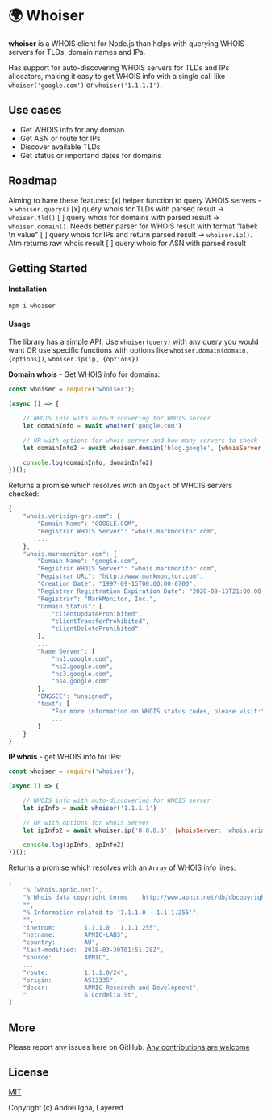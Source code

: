 # 🌍 Whoiser

**whoiser** is a WHOIS client for Node.js than helps with querying WHOIS servers for TLDs, domain names and IPs.

Has support for auto-discovering WHOIS servers for TLDs and IPs allocators, making it easy to get WHOIS info with a single call like `whoiser('google.com')` or `whoiser('1.1.1.1')`.

## Use cases
* Get WHOIS info for any domian
* Get ASN or route for IPs
* Discover available TLDs
* Get status or importand dates for domains

## Roadmap
Aiming to have these features:
[x] helper function to query WHOIS servers -> `whoiser.query()`
[x] query whois for TLDs with parsed result -> `whoiser.tld()`
[ ] query whois for domains with parsed result -> `whoiser.domain()`. Needs better parser for WHOIS result with format "label: \n value"
[ ] query whois for IPs and return parsed result -> `whoiser.ip()`. Atm returns raw whois result
[ ] query whois for ASN with parsed result

## Getting Started

#### Installation

```npm i whoiser```

#### Usage
The library has a simple API.
Use `whoiser(query)` with any query you would want OR use specific functions with options like `whoiser.domain(domain, {options})`, `whoiser.ip(ip, {options})`

**Domain whois** - Get WHOIS info for domains:
```js
const whoiser = require('whoiser');

(async () => {

    // WHOIS info with auto-discovering for WHOIS server
	let domainInfo = await whoiser('google.com')

	// OR with options for whois server and how many servers to check
	let domainInfo2 = await whoiser.domain('blog.google', {whoisServer: 'whois.nic.google', follow: 3})

    console.log(domainInfo, domainInfo2)
})();
```
Returns a promise which resolves with an `Object` of WHOIS servers checked:
```js
{
    "whois.verisign-grs.com": {
        "Domain Name": "GOOGLE.COM",
        "Registrar WHOIS Server": "whois.markmonitor.com",
        ...
    },
    "whois.markmonitor.com": {
        "Domain Name": "google.com",
        "Registrar WHOIS Server": "whois.markmonitor.com",
        "Registrar URL": "http://www.markmonitor.com",
        "Creation Date": "1997-09-15T00:00:00-0700",
        "Registrar Registration Expiration Date": "2020-09-13T21:00:00-0700",
        "Registrar": "MarkMonitor, Inc.",
        "Domain Status": [
            "clientUpdateProhibited",
            "clientTransferProhibited",
            "clientDeleteProhibited"
        ],
        ...
        "Name Server": [
            "ns1.google.com",
            "ns2.google.com",
            "ns3.google.com",
            "ns4.google.com"
        ],
        "DNSSEC": "unsigned",
        "text": [
            "For more information on WHOIS status codes, please visit:",
            ...
        ]
    }
}
```

**IP whois** - get WHOIS info for IPs:
```js
const whoiser = require('whoiser');

(async () => {

    // WHOIS info with auto-discovering for WHOIS server
	let ipInfo = await whoiser('1.1.1.1')

	// OR with options for whois server
	let ipInfo2 = await whoiser.ip('8.8.8.8', {whoisServer: 'whois.arin.net'})

    console.log(ipInfo, ipInfo2)
})();
```
Returns a promise which resolves with an `Array` of WHOIS info lines:
```js
[
    "% [whois.apnic.net]",
    "% Whois data copyright terms    http://www.apnic.net/db/dbcopyright.html",
    "",
    "% Information related to '1.1.1.0 - 1.1.1.255'",
    "",
    "inetnum:        1.1.1.0 - 1.1.1.255",
    "netname:        APNIC-LABS",
    "country:        AU",
    "last-modified:  2018-03-30T01:51:28Z",
    "source:         APNIC",
    ...
    "route:          1.1.1.0/24",
    "origin:         AS13335",
    "descr:          APNIC Research and Development",
    "                6 Cordelia St",
]
```

## More

Please report any issues here on GitHub.
[Any contributions are welcome](CONTRIBUTING.md)

## License

[MIT](http://opensource.org/licenses/MIT)

Copyright (c) Andrei Igna, Layered
